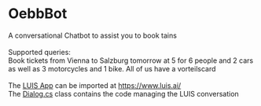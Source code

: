 # OebbBot

A conversational Chatbot to assist you to book tains</br>
</br>
Supported queries: </br>
Book tickets from Vienna to Salzburg tomorrow at 5 for 6 people and 2 cars as well as 3 motorcycles and 1 bike. All of us have a vorteilscard</br>
</br>
The <a href="https://github.com/eldanielo/OebbBot/blob/master/OebbBot.json">LUIS App</a> can be imported at https://www.luis.ai/ </br>
The <a href="https://github.com/eldanielo/OebbBot/blob/master/OebbBot/Dialog.cs">Dialog.cs</a> class contains the code managing the LUIS conversation </br>



